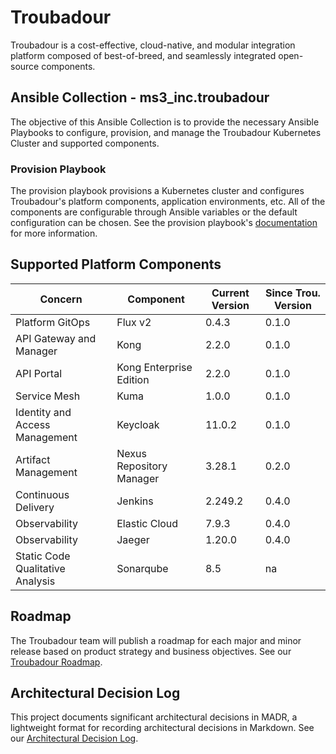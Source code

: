 # Troubadour

Troubadour is a cost-effective, cloud-native, and modular integration platform composed of best-of-breed, and seamlessly integrated open-source components.

## Ansible Collection - ms3_inc.troubadour

The objective of this Ansible Collection is to provide the necessary Ansible Playbooks to configure, provision, and manage the Troubadour Kubernetes Cluster and supported components.

### Provision Playbook

The provision playbook provisions a Kubernetes cluster and configures Troubadour's platform components, application environments, etc. All of the components are configurable through Ansible variables or the default configuration can be chosen. See the provision playbook's [documentation](playbooks/provision_playbook/README.md) for more information.

## Supported Platform Components

| Concern | Component | Current Version | Since Trou. Version |
| ------- | --------- | ------- | ------------------ |
| Platform GitOps | Flux v2 | 0.4.3 | 0.1.0 |
| API Gateway and Manager | Kong | 2.2.0 | 0.1.0 |
| API Portal | Kong Enterprise Edition | 2.2.0 | 0.1.0 |
| Service Mesh | Kuma | 1.0.0 | 0.1.0 |
| Identity and Access Management | Keycloak | 11.0.2 | 0.1.0 |
| Artifact Management | Nexus Repository Manager | 3.28.1 | 0.2.0 |
| Continuous Delivery | Jenkins | 2.249.2 | 0.4.0 |
| Observability | Elastic Cloud | 7.9.3 | 0.4.0 |
| Observability | Jaeger | 1.20.0 | 0.4.0 |
| Static Code Qualitative Analysis | Sonarqube | 8.5 | na |

## Roadmap

The Troubadour team will publish a roadmap for each major and minor release based on product strategy and business objectives. See our [Troubadour Roadmap](docs/roadmap/index.md).

## Architectural Decision Log

This project documents significant architectural decisions in MADR, a lightweight format for recording architectural decisions in Markdown. See our [Architectural Decision Log](docs/adr/index.md).
